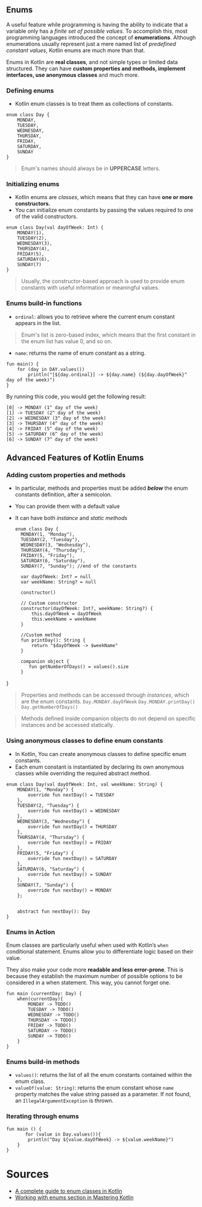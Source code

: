 ## Enums

A useful feature while programming is having the ability to indicate that a variable only has a _finite set of possible
values._ To accomplish this, most programming languages introduced the concept of **enumerations**.
Although enumerations usually represent just a mere named list of _predefined constant values_, Kotlin enums are much
more than that.

Enums in Kotlin are **real classes**, and not simple types or limited data structured. They can have **custom properties
and methods, implement interfaces, use anonymous classes** and much more.

### Defining enums

* Kotlin enum classes is to treat them as collections of constants.

```
enum class Day {
    MONDAY, 
    TUESDAY,
    WEDNESDAY, 
    THURSDAY, 
    FRIDAY, 
    SATURDAY,
    SUNDAY
}
```

> Enum's names should always be in **UPPERCASE** letters.

### Initializing enums

* Kotlin enums are _classes_, which means that they can have **one or more constructors.**
* You can initialize enum constants by passing the values required to one of the valid constructors.

```
enum class Day(val dayOfWeek: Int) {  
    MONDAY(1), 
    TUESDAY(2),
    WEDNESDAY(3), 
    THURSDAY(4), 
    FRIDAY(5), 
    SATURDAY(6),
    SUNDAY(7)
}
```

> Usually, the constructor-based approach is used to provide enum constants with useful information or meaningful
> values.

### Enums build-in functions

* `ordinal`: allows you to retrieve where the current enum constant appears in the list.

> Enum's list is zero-based index, which means that the first constant in the enum list has value 0, and so on.

* `name`: returns the name of enum constant as a string.

```
fun main() {  
    for (day in DAY.values())
        println("[${day.ordinal}] -> ${day.name} (${day.dayOfWeek}^ day of the week)")
}
```

By running this code, you would get the following result:

```
[0] -> MONDAY (1^ day of the week)
[1] -> TUESDAY (2^ day of the week)
[2] -> WEDNESDAY (3^ day of the week)
[3] -> THURSDAY (4^ day of the week)
[4] -> FRIDAY (5^ day of the week)
[5] -> SATURDAY (6^ day of the week)
[6] -> SUNDAY (7^ day of the week)
```

## Advanced Features of Kotlin Enums

### Adding custom properties and methods

* In particular, methods and properties must be added _**below**_ the enum constants definition, after a semicolon.
* You can provide them with a default value
* It can have both _instance_ and _static methods_

  ```
  enum class Day {
    MONDAY(1, "Monday"),
    TUESDAY(2, "Tuesday"),
    WEDNESDAY(3, "Wednesday"),
    THURSDAY(4, "Thursday"),
    FRIDAY(5, "Friday"),
    SATURDAY(6, "Saturday"),
    SUNDAY(7, "Sunday"); //end of the constants

    var dayOfWeek: Int? = null
    var weekName: String? = null

    constructor()

    // Custom constructor
    constructor(dayOfWeek: Int?, weekName: String?) {
        this.dayOfWeek = dayOfWeek
        this.weekName = weekName
    }

    //Custom method
    fun printDay(): String {
        return "$dayOfWeek -> $weekName"
    }

    companion object {
       fun getNumberOfDays() = values().size
    }
  ```

}


> Properties and methods can be accessed through _instances_, which are the enum constants.
`Day.MONDAY.dayOfWeek` `Day.MONDAY.printDay()` `Day.getNumberOfDays()`

> Methods defined inside companion objects do not depend on specific instances and be accessed statically.

### Using anonymous classes to define enum constants

* In Kotlin, You can create anonymous classes to define specific enum constants.
* Each enum constant is instantiated by declaring its own anonymous classes while overriding the required abstract
  method.

```
enum class Day(val dayOfWeek: Int, val weekName: String) {
    MONDAY(1, "Monday") {
        override fun nextDay() = TUESDAY
    },
    TUESDAY(2, "Tuesday") {
        override fun nextDay() = WEDNESDAY
    },
    WEDNESDAY(3, "Wednesday") {
        override fun nextDay() = THURSDAY
    },
    THURSDAY(4, "Thursday") {
        override fun nextDay() = FRIDAY
    },
    FRIDAY(5, "Friday") {
        override fun nextDay() = SATURDAY
    },
    SATURDAY(6, "Saturday") {
        override fun nextDay() = SUNDAY
    },
    SUNDAY(7, "Sunday") {
        override fun nextDay() = MONDAY
    };


    abstract fun nextDay(): Day
}
```

### Enums in Action

Enum classes are particularly useful when used with Kotlin’s `when` conditional statement. Enums allow you to
differentiate logic based on their value.

They also make your code more **readable and less error-prone**. This is because they establish the maximum number of
possible options to be considered in a when statement. This way, you cannot forget one.

```
fun main (currentDay: Day) {
    when(currentDay){
        MONDAY -> TODO()
        TUESDAY -> TODO()
        WEDNESDAY -> TODO()
        THURSDAY -> TODO()
        FRIDAY -> TODO()
        SATURDAY -> TODO()
        SUNDAY -> TODO()
    }
}
```

### Enums build-in methods

* `values()`: returns the list of all the enum constants contained within the enum class.
* `valueOf(value: String)`: returns the enum constant whose `name` property matches the value string passed as a
  parameter. If not found, an `IllegalArgumentException` is thrown.

### Iterating through enums

```
fun main () {
       for (value in Day.values()){
        println("Day ${value.dayOfWeek} -> ${value.weekName}")
    }
}
```

# Sources
* [A complete guide to enum classes in Kotlin](https://blog.logrocket.com/kotlin-enum-classes-complete-guide/)
* [Working with enums section in Mastering Kotlin](https://subscription.packtpub.com/book/application-development/9781838555726/7/ch07lvl1sec43/working-with-enums-sealed-classes-and-objects)